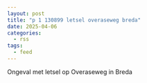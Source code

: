 ```yaml
---
layout: post
title: "p 1 130899 letsel overaseweg breda"
date: 2025-04-06
categories: 
  - rss
tags: 
  - feed
---
```


Ongeval met letsel op Overaseweg in Breda
